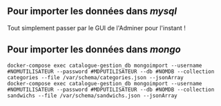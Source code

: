 ## Pour importer les données dans *mysql*
Tout simplement passer par le GUI de l'Adminer pour l'instant !
## Pour importer les données dans *mongo*
`docker-compose exec catalogue-gestion_db mongoimport --username #NOMUTILISATEUR --password #MDPUTILISATEUR --db #NOMDB --collection categories --file /var/schema/categories.json --jsonArray`\
`docker-compose exec catalogue-gestion_db mongoimport --username #NOMUTILISATEUR --password #MDPUTILISATEUR --db #NOMDB --collection sandwichs --file /var/schema/sandwichs.json --jsonArray`
